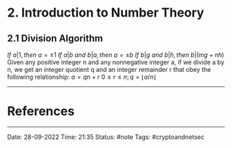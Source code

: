 # 2. Introduction to Number Theory

## 2.1 Division Algorithm

$If\  a|1, then\ a = \pm 1$
$If\  a|b\ and\  b|a, then\ a = \pm b$
$If\  b|g\ and\  b|h, then\  b|(mg+nh)$
Given any positive integer n and any nonnegative integer a, if we divide a by n, we get an integer quotient q and an integer remainder r that obey the following relationship:
$a=qn+r$    $0\le r \le n;q=\lfloor{a/n}\rfloor$


---
# References


---
Date: 28-09-2022
Time: 21:35
Status: #note
Tags: #cryptoandnetsec